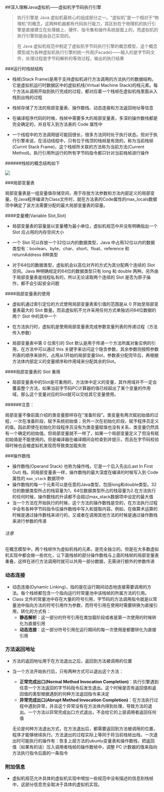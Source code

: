 ##深入理解Java虚拟机——虚拟机字节码执行引擎

>执行引擎是 Java 虚拟机最核心的组成部分之一。“虚拟机”是一个相对于“物理机”的概念，这两种机器都有代码执行能力，其区别在于物理机的执行引擎是直接建立在处理器上、硬件、指令集和操作系统层面上的，而虚拟机的执行引擎则是由自己实现的。

>在 Java 虚拟机规范中制定了虚拟机字节码执行引擎的概念模型，这个概念模型成为各种虚拟机执行引擎的统一外观(Facade)——输入的是字节码文件，处理过程是字节码解析的等效过程，输出的执行结果



###运行时栈帧结构

* 栈帧(Stack Frame)是用于支持虚拟机进行方法调用的方法执行的数据结构，它是虚拟机运行时数据区中的虚拟机栈(Virtual Machine Stack)的栈元素。每个方法从调用开始到执行完成的过程，都对应着一个栈帧在虚拟机栈里面从入栈到出栈的过程

* 栈帧存储了方法的局部变量表、操作数栈、动态连接和方法返回地址等信息

* 在编译程序代码的时候，栈帧中需要多大的局部变量表，多深的操作数栈都是完全确定的，并且写入到方法表的 Code 属性中

* 一个线程中的方法调用链可能回很长，很多方法同时处于执行状态。但对于执行引擎来说，在活动线程中，只有位于栈顶的栈帧是有效的，称为当前栈帧(Currnt Stack Frame)，这个栈帧所关联的方法称为当前方法(Current Method)。执行引用所运行的所有字节码指令都只针对当前栈帧进行操作



######栈帧的概念结构如下



![](http://images.cnitblog.com/blog/491386/201307/16221832-d817a26b269f42c8a9b2d4cbf627b0cf.jpg)



###局部变量表

局部变量表是一组变量值存储空间，用于存放方法参数和方法内部定义的局部变量。在Java程序编译为Class文件时，就在方法表的Code属性的max_locals数据项中确定了该方法需要分配的最大局部变量表的容量。



####变量槽(Variable Slot,Slot)

* 局部变量表的容量是以变量槽为最小单位，虚拟机规范中并没有明确指出一个 Slot 应占用的内存空间大小

* 一个 Slot 可以存放一个32位以内的数据类型，Java 中占用32位以内的数据类型有：boolean、byte、char、short、float、reference 和 returnAddress 8种类型

* 对于64位的数据类型，虚拟机会以高位对齐的方式为其分配两个连续的 Slot 空间。Java 种明确规定的64位的数据类型只有 long 和 double 两种。另外由于局部变量表是线程私有的，所以无论读取两个连续的 Slot 是否为原子操作，都不会引起安全问题



####局部变量表的使用

* 虚拟机通过索引定位的方式使用局部变量表索引值的范围是从 0 开始至局部变量表最大的 Slot 数量。而且虚拟机不允许采用任何方式单独访问64位数据的两个 Slot 中的其中一个

* 在方法执行时，虚拟机是使用局部变量表完成参数变量列表的传递过程（方法传入参数）

* 局部变量表中第 0 位索引的 Slot 默认是用于传递一个方法所属对象实例的引用，在方法中可以通过 this 关键字来访问这个隐含参数，其余参数则按照参数列表的顺序来排列，占用从1开始的局部变量Slot，参数表分配完毕后，再根据方法体内部定义的变量顺序和作用域来分配其余的Slot。



####局部变量表的 Slot 重用

* 局部变量表中的Slot是可重用的，方法体中定义的变量，其作用域并不一定会覆盖整个方法，如果当前字节码PC计算器的值已经超出了某个变量的作用域，那么这个变量对应的Slot就可以交给其它变量使用。



######注意：

局部变量不像前面介绍的类变量那样存在“准备阶段”。类变量有两次赋初始值的过程，一次在准备阶段，赋予系统初始值；另外一次在初始化阶段，赋予程序员定义的值。因此即使在初始化阶段程序员没有为类变量赋值也没有关系，类变量仍然具有一个确定的初始值。但局部变量就不一样了，如果一个局部变量定义了但没有赋初始值是不能使用的。但是编译器在编译期间会检查到并提示，而且在字节码校验得时候也会被虚拟机发现而导致类加载失败


###操作数栈

* 操作数栈(Operand Stack) 也称为操作栈，它是一个后入先出(Last In First Out) 栈。同局部变量表一样，操作数栈的最大深度在编译的时候写入到 Code 属性的 `max_stack` 数据项中
* 操作数栈的每一个元素可以是任意的Java类型，包括long和double类型。32位的数据类型所占的栈容量为1，64位数据类型所占的栈容量为2.在方法执行的任何时候，操作数栈的升读都不会超过max_stack数据项中设定的最大值
* 当一个方法在开始执行的时候，这个方法的操作数栈是空的，在方法执行过程中会有各种字节码指令往操作数栈中写入和提取内容。例如，在做算术运算的时候是通过操作数栈来进行的，又或者在调用其他方法的时候是通过操作数栈来进行参数的传递


###### 注意

在概念模型中，两个栈帧作为虚拟机栈的元素，是完全独立的。但是在大多数虚拟机实现中都会做一些优化，让下面栈帧的部分操作数栈与上面的栈帧的局部变量表重叠，这样在进行方法调用时就可以共用一部分数据，无需进行额外的参数传递

### 动态连接

* 动态连接(Dynamic Linking)，指的是在运行期间动态地连接需要调用的方法。每个栈帧都包含一个指向运行时常量池中该栈帧的所属方法的引用。
* Class 文件的常量池中存在大量的符号引用，字节码的方法调用指令就是以常量池中指向方法的符号引用作为参数，而符号引用在使用时需要转换为直接引用，转化的方式有：
  * **静态解析**：这一部分的符号引用在类加载阶段或者是第一次使用的时候转化为直接引用
  * **动态连接**：这一部分符号引用在运行期间的每一次使用是都要转化为直接引用





### 方法返回地址

* 方法的返回地址用于在方法退出之后，返回到方法被调用的位置

* 当一个方法开始执行后，只有两种方式可以退出这个方法：

  * **正常完成出口(Normal Method Invocation Completion)**：执行引擎遇到任意一个方法返回的字节码指令后发生退出。这个时候是否有返回值和返回值的类型根据遇到的何种方法返回指令来决定
  * **异常完成出口(Abrupt Method Invocation Completion)**：在方法执行过程中遇到异常，并且这个异常没有在方法体内得到处理，导致方法的退出。一个方法以异常完成出口方式退出，不会给它的上层调用者返回任何值

  无论是何种方法退出方式，在方法退出后，都需要返回到方法被调用的位置，程序才能够继续执行。方法退出的过程实际上等同于将当前栈帧出栈，一次退出时可能执行的操作有：恢复上层方法的ubuntu变量表和操作数栈，把返回值（如果有的话）压入调用者栈帧的操作数帧中，调整 PC 计数器的值来指向方法执行指令后面的一条指令



### 附加信息

* 虚拟机规范允许具体的虚拟机实现中增加一些规范中没有描述的信息到栈帧中，这部分信息完全取决于具体的虚拟机实现。